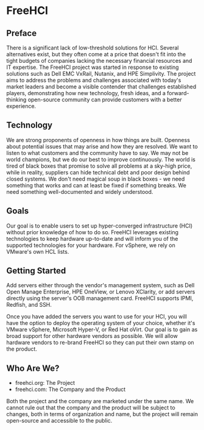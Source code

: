 # FreeHCI

## Preface

There is a significant lack of low-threshold solutions for HCI. Several alternatives exist, but they often come at a price that doesn't fit into the tight budgets of companies lacking the necessary financial resources and IT expertise. The FreeHCI project was started in response to existing solutions such as Dell EMC VxRail, Nutanix, and HPE Simplivity. The project aims to address the problems and challenges associated with today's market leaders and become a visible contender that challenges established players, demonstrating how new technology, fresh ideas, and a forward-thinking open-source community can provide customers with a better experience.

## Technology

We are strong proponents of openness in how things are built. Openness about potential issues that may arise and how they are resolved. We want to listen to what customers and the community have to say. We may not be world champions, but we do our best to improve continuously. The world is tired of black boxes that promise to solve all problems at a sky-high price, while in reality, suppliers can hide technical debt and poor design behind closed systems. We don't need magical soup in black boxes - we need something that works and can at least be fixed if something breaks. We need something well-documented and widely understood.

## Goals

Our goal is to enable users to set up hyper-converged infrastructure (HCI) without prior knowledge of how to do so. FreeHCI leverages existing technologies to keep hardware up-to-date and will inform you of the supported technologies for your hardware. For vSphere, we rely on VMware's own HCL lists.

## Getting Started

Add servers either through the vendor's management system, such as Dell Open Manage Enterprise, HPE OneView, or Lenovo XClarity, or add servers directly using the server's OOB management card. FreeHCI supports IPMI, Redfish, and SSH.

Once you have added the servers you want to use for your HCI, you will have the option to deploy the operating system of your choice, whether it's VMware vSphere, Microsoft Hyper-V, or Red Hat oVirt. Our goal is to gain as broad support for other hardware vendors as possible. We will allow hardware vendors to re-brand FreeHCI so they can put their own stamp on the product.

## Who Are We?

- freehci.org: The Project
- freehci.com: The Company and the Product

Both the project and the company are marketed under the same name. We cannot rule out that the company and the product will be subject to changes, both in terms of organization and name, but the project will remain open-source and accessible to the public.
